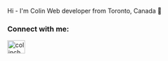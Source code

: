 Hi - I'm Colin
Web developer from Toronto, Canada 🍁


<h3 align="left">Connect with me:</h3>
<p align="left">
<a href="https://linkedin.com/in/colincheungkm" target="blank"><img align="center" src="https://raw.githubusercontent.com/rahuldkjain/github-profile-readme-generator/master/src/images/icons/Social/linked-in-alt.svg" alt="colincheungkm" height="30" width="40" /></a>
</p>
